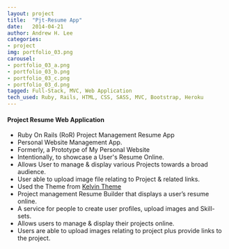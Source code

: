 ```yaml
---
layout: project
title:  "Pjt-Resume App"
date:   2014-04-21
author: Andrew H. Lee
categories:
- project
img: portfolio_03.png
carousel:
- portfolio_03_a.png
- portfolio_03_b.png
- portfolio_03_c.png
- portfolio_03_d.png
tagged: Full-Stack, MVC, Web Application
tech_used: Ruby, Rails, HTML, CSS, SASS, MVC, Bootstrap, Heroku
---
```


#### Project Resume Web Application

* Ruby On Rails (RoR) Project Management Resume App
* Personal Website Management App.
* Formerly, a Prototype of My Personal Website
* Intentionally, to showcase a User's Resume Online.
* Allows User to manage & display various Projects towards a broad audience.
* User able to upload image file relating to Project & related links.
* Used the Theme from [Kelvin Theme](http://blacktie.co/demo/kelvin/)
* Project management Resume Builder that displays a user’s resume online.
* A service for people to create user profiles, upload images and Skill-sets.
* Allows users to manage & display their projects online.
* Users are able to upload images relating to project plus provide links to the project.

<br >

<div class="row">
  <div class="centered">
    <a href="https://github.com/andrew-h-lee/Pjt-Resume-app">
      <span class="hb hb-sm spin hb-github-inv"><i class="fa fa-github"></i></span></a>
    <a href="https://www.behance.net/gallery/44773267/Pjt-Resume-App">
      <span class="hb hb-sm spin hb-behance-inv"><i class="fa fa-behance"></i></span></a>
  </div>
</div>
